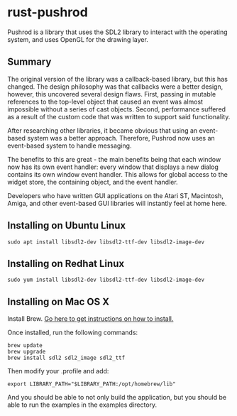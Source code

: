 # rust-pushrod

Pushrod is a library that uses the SDL2 library to interact with the operating system, and uses
OpenGL for the drawing layer.

## Summary

The original version of the library was a callback-based library, but this has changed.  The design
philosophy was that callbacks were a better design, however, this uncovered several design flaws.  First,
passing in mutable references to the top-level object that caused an event was almost impossible without
a series of cast objects.  Second, performance suffered as a result of the custom code that was
written to support said functionality.

After researching other libraries, it became obvious that using an event-based system was a better
approach.  Therefore, Pushrod now uses an event-based system to handle messaging.

The benefits to this are great - the main benefits being that each window now has its own event handler:
every window that displays a new dialog contains its own window event handler.  This allows for global
access to the widget store, the containing object, and the event handler.

Developers who have written GUI applications on the Atari ST, Macintosh, Amiga, and other event-based
GUI libraries will instantly feel at home here.

## Installing on Ubuntu Linux

```shell
sudo apt install libsdl2-dev libsdl2-ttf-dev libsdl2-image-dev
```

## Installing on Redhat Linux

```shell
sudo yum install libsdl2-dev libsdl2-ttf-dev libsdl2-image-dev
```

## Installing on Mac OS X

Install Brew.  [Go here to get instructions on how to install.](https://www.brew.sh)

Once installed, run the following commands:

```shell
brew update
brew upgrade
brew install sdl2 sdl2_image sdl2_ttf
```

Then modify your .profile and add:

```shell
export LIBRARY_PATH="$LIBRARY_PATH:/opt/homebrew/lib"
```

And you should be able to not only build the application, but you should be able to run the
examples in the examples directory.

